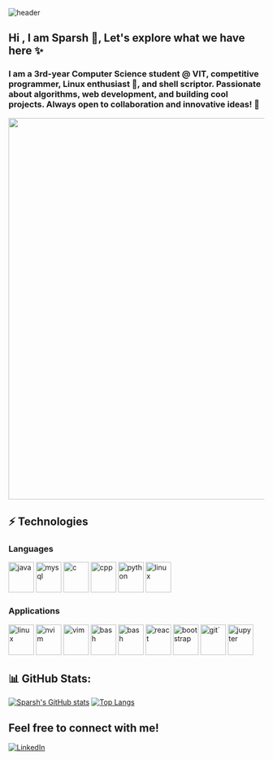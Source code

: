 ![header](https://capsule-render.vercel.app/api?type=waving&color=gradient&customColorList=5,1,5,12,21&text=Hi%20There!&height=175&animation=twinkling&fontSize=75&reversal)

## Hi , I am Sparsh 👋, Let's explore what we have here ✨

### I am a 3rd-year Computer Science student @ VIT, competitive programmer, Linux enthusiast 🐧, and shell scriptor. Passionate about algorithms, web development, and building cool projects. Always open to collaboration and innovative ideas! 🚀

<img src="https://github.com/Anmol-Baranwal/Cool-GIFs-For-GitHub/assets/74038190/0c7eb6ed-663b-4ce4-bfbd-18239a38ba1b" width="750" >

## ⚡ Technologies

### Languages

 <p align="left">
  <img src="https://cdn.jsdelivr.net/gh/devicons/devicon@latest/icons/java/java-original.svg" alt="java" width="50" height="60"/>
  <img src="https://cdn.jsdelivr.net/gh/devicons/devicon@latest/icons/mysql/mysql-original.svg" alt="mysql" width="50" height="60"/>
  <img src="https://cdn.jsdelivr.net/gh/devicons/devicon@latest/icons/c/c-original.svg" alt="c" width="50" height="60"/>
  <img src="https://cdn.jsdelivr.net/gh/devicons/devicon@latest/icons/cplusplus/cplusplus-original.svg" alt="cpp" width="50" height="60"/>
  <img src="https://cdn.jsdelivr.net/gh/devicons/devicon@latest/icons/python/python-original.svg" alt="python" width="50" height="60"/>
  <img src="https://cdn.jsdelivr.net/gh/devicons/devicon@latest/icons/linux/linux-original.svg" alt="linux" width="50" height="60"/>
 </p>

### Applications

 <p align="left">
  <img src="https://cdn.jsdelivr.net/gh/devicons/devicon@latest/icons/archlinux/archlinux-original.svg" alt="linux" width="50" height="60" />
  <img src="https://cdn.jsdelivr.net/gh/devicons/devicon@latest/icons/neovim/neovim-original.svg" alt="nvim" width="50" height="60"/>
  <img src="https://cdn.jsdelivr.net/gh/devicons/devicon@latest/icons/vim/vim-original.svg" alt="vim" width="50" height="60"/>
  <img src="https://cdn.jsdelivr.net/gh/devicons/devicon/icons/bash/bash-original.svg" alt="bash" width="50" height="60"/>
  <img src="https://cdn.jsdelivr.net/gh/devicons/devicon@latest/icons/numpy/numpy-plain-wordmark.svg" alt="bash" width="50" height="60"/>
  <img src="https://cdn.jsdelivr.net/gh/devicons/devicon@latest/icons/react/react-original-wordmark.svg" alt="react" width="50" height="60" />
  <img src="https://cdn.jsdelivr.net/gh/devicons/devicon@latest/icons/bootstrap/bootstrap-original-wordmark.svg" alt="bootstrap" width="50" height="60"/>
  <img src="https://cdn.jsdelivr.net/gh/devicons/devicon@latest/icons/git/git-plain-wordmark.svg" alt="git`" width="50" height="60" />
  <img src="https://cdn.jsdelivr.net/gh/devicons/devicon@latest/icons/jupyter/jupyter-original-wordmark.svg" alt="jupyter" width="50" height="60" />
 </p>

## 📊 GitHub Stats:

[![Sparsh's GitHub stats](https://github-readme-stats.vercel.app/api?username=PacemakerX&show_icons=true&line_height=29&theme=tokyonight)](https://github.com/PacemakerX/github-readme-stats)
[![Top Langs](https://github-readme-stats.vercel.app/api/top-langs/?username=PacemakerX&layout=donut&exclude_repo=Space_Catalogue,Jupyter_Python&langs_count=5&theme=tokyonight)](https://github.com/PacemakerX/github-readme-stats)

## Feel free to connect with me!

[![LinkedIn](https://img.shields.io/badge/LinkedIn-%230077B5.svg?logo=linkedin&logoColor=white)](https://www.linkedin.com/in/sparshsoni)
